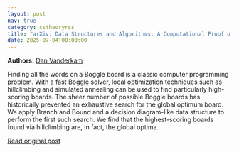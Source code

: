 ```yaml
---
layout: post
nav: true
category: cstheoryrss
title: "arXiv: Data Structures and Algorithms: A Computational Proof of the Highest-Scoring Boggle Board"
date: 2025-07-04T00:00:00
---
```


**Authors:** [Dan Vanderkam](https://dblp.uni-trier.de/search?q=Dan+Vanderkam)

Finding all the words on a Boggle board is a classic computer programming
problem. With a fast Boggle solver, local optimization techniques such as
hillclimbing and simulated annealing can be used to find particularly
high-scoring boards. The sheer number of possible Boggle boards has
historically prevented an exhaustive search for the global optimum board. We
apply Branch and Bound and a decision diagram-like data structure to perform
the first such search. We find that the highest-scoring boards found via
hillclimbing are, in fact, the global optima.

[Read original post](http://arxiv.org/abs/2507.02117v1)
